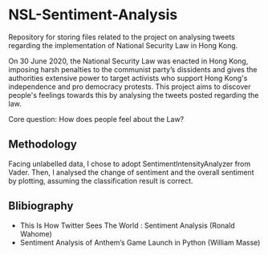 # NSL-Sentiment-Analysis
Repository for storing files related to the project on analysing tweets regarding the implementation of National Security Law in Hong Kong.

On 30 June 2020, the National Security Law was enacted in Hong Kong, imposing harsh penalties to the communist party’s dissidents and gives the authorities extensive power to target activists who support Hong Kong's independence and pro democracy protests. This project aims to discover people's feelings towards this by analysing the tweets posted regarding the law.

Core question: How does people feel about the Law?

## Methodology
Facing unlabelled data, I chose to adopt SentimentIntensityAnalyzer from Vader. Then, I analysed the change of sentiment and the overall sentiment by plotting, assuming the classification result is correct.

## Blibiography
* This Is How Twitter Sees The World : Sentiment Analysis (Ronald Wahome)
* Sentiment Analysis of Anthem’s Game Launch in Python (William Masse)
